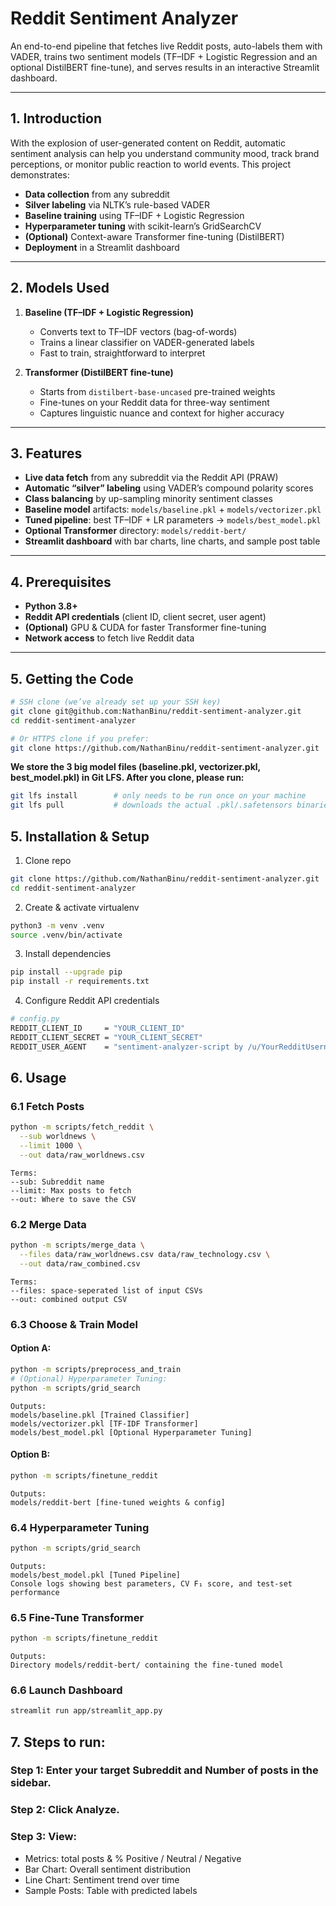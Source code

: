 #  Reddit Sentiment Analyzer

An end-to-end pipeline that fetches live Reddit posts, auto-labels them with VADER, trains two sentiment models (TF–IDF + Logistic Regression and an optional DistilBERT fine-tune), and serves results in an interactive Streamlit dashboard.

---

## 1. Introduction

With the explosion of user-generated content on Reddit, automatic sentiment analysis can help you understand community mood, track brand perceptions, or monitor public reaction to world events. This project demonstrates:

- **Data collection** from any subreddit  
- **Silver labeling** via NLTK’s rule-based VADER  
- **Baseline training** using TF–IDF + Logistic Regression  
- **Hyperparameter tuning** with scikit-learn’s GridSearchCV  
- **(Optional)** Context-aware Transformer fine-tuning (DistilBERT)  
- **Deployment** in a Streamlit dashboard  

---

## 2. Models Used

1. **Baseline (TF–IDF + Logistic Regression)**  
   - Converts text to TF–IDF vectors (bag-of-words)  
   - Trains a linear classifier on VADER-generated labels  
   - Fast to train, straightforward to interpret  

2. **Transformer (DistilBERT fine-tune)**   
   - Starts from `distilbert-base-uncased` pre-trained weights  
   - Fine-tunes on your Reddit data for three-way sentiment  
   - Captures linguistic nuance and context for higher accuracy  

---

## 3. Features

- **Live data fetch** from any subreddit via the Reddit API (PRAW)  
- **Automatic “silver” labeling** using VADER’s compound polarity scores  
- **Class balancing** by up-sampling minority sentiment classes  
- **Baseline model** artifacts: `models/baseline.pkl` + `models/vectorizer.pkl`  
- **Tuned pipeline**: best TF–IDF + LR parameters → `models/best_model.pkl`  
- **Optional Transformer** directory: `models/reddit-bert/`  
- **Streamlit dashboard** with bar charts, line charts, and sample post table  

---

## 4. Prerequisites

- **Python 3.8+**  
- **Reddit API credentials** (client ID, client secret, user agent)  
- **(Optional)** GPU & CUDA for faster Transformer fine-tuning  
- **Network access** to fetch live Reddit data  

---

## 5. Getting the Code

```bash
# SSH clone (we’ve already set up your SSH key)
git clone git@github.com:NathanBinu/reddit-sentiment-analyzer.git
cd reddit-sentiment-analyzer

# Or HTTPS clone if you prefer:
git clone https://github.com/NathanBinu/reddit-sentiment-analyzer.git
```


**We store the 3 big model files (baseline.pkl, vectorizer.pkl, best_model.pkl) in Git LFS. After you clone, please run:**
```bash
git lfs install        # only needs to be run once on your machine
git lfs pull           # downloads the actual .pkl/.safetensors binaries
```
## 5. Installation & Setup

1. Clone repo  

```bash
git clone https://github.com/NathanBinu/reddit-sentiment-analyzer.git
cd reddit-sentiment-analyzer
```
2. Create & activate virtualenv  
```bash
python3 -m venv .venv
source .venv/bin/activate
```
3. Install dependencies  
```bash
pip install --upgrade pip
pip install -r requirements.txt
```
4. Configure Reddit API credentials  

```bash
# config.py
REDDIT_CLIENT_ID     = "YOUR_CLIENT_ID"
REDDIT_CLIENT_SECRET = "YOUR_CLIENT_SECRET"
REDDIT_USER_AGENT    = "sentiment-analyzer-script by /u/YourRedditUsername"
```

## 6. Usage

### 6.1 Fetch Posts  

```bash
python -m scripts/fetch_reddit \
  --sub worldnews \
  --limit 1000 \
  --out data/raw_worldnews.csv
```
    Terms:
    --sub: Subreddit name
    --limit: Max posts to fetch
    --out: Where to save the CSV

### 6.2 Merge Data  

```bash
python -m scripts/merge_data \
  --files data/raw_worldnews.csv data/raw_technology.csv \
  --out data/raw_combined.csv
```
    Terms:
    --files: space-seperated list of input CSVs
    --out: combined output CSV

### 6.3 Choose & Train Model  

#### Option A: 
```bash
python -m scripts/preprocess_and_train
# (Optional) Hyperparameter Tuning:
python -m scripts/grid_search
```

    Outputs:
    models/baseline.pkl [Trained Classifier]
    models/vectorizer.pkl [TF-IDF Transformer]
    models/best_model.pkl [Optional Hyperparameter Tuning]

#### Option B:
```bash
python -m scripts/finetune_reddit
```
    Outputs:
    models/reddit-bert [fine-tuned weights & config]

### 6.4 Hyperparameter Tuning  

```bash
python -m scripts/grid_search
```
    Outputs:
    models/best_model.pkl [Tuned Pipeline]
    Console logs showing best parameters, CV F₁ score, and test-set performance

### 6.5 Fine-Tune Transformer   
```bash
python -m scripts/finetune_reddit
```
    Outputs:
    Directory models/reddit-bert/ containing the fine-tuned model

### 6.6 Launch Dashboard  
```bash
streamlit run app/streamlit_app.py
```

## 7. Steps to run:

### Step 1: Enter your target Subreddit and Number of posts in the sidebar.
### Step 2: Click Analyze.
### Step 3: View:
- Metrics: total posts & % Positive / Neutral / Negative
- Bar Chart: Overall sentiment distribution
- Line Chart: Sentiment trend over time 
- Sample Posts: Table with predicted labels